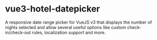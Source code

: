 # vue3-hotel-datepicker
A responsive date range picker for VueJS v3 that displays the number of nights selected and allow several useful options like custom check-in/check-out rules, localization support and more.
